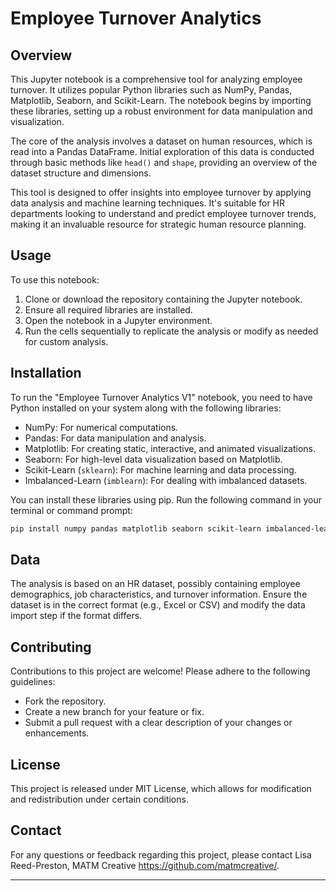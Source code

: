 # Employee Turnover Analytics

## Overview
This Jupyter notebook is a comprehensive tool for analyzing employee turnover. It utilizes popular Python libraries such as NumPy, Pandas, Matplotlib, Seaborn, and Scikit-Learn. The notebook begins by importing these libraries, setting up a robust environment for data manipulation and visualization. 

The core of the analysis involves a dataset on human resources, which is read into a Pandas DataFrame. Initial exploration of this data is conducted through basic methods like `head()` and `shape`, providing an overview of the dataset structure and dimensions. 

This tool is designed to offer insights into employee turnover by applying data analysis and machine learning techniques. It's suitable for HR departments looking to understand and predict employee turnover trends, making it an invaluable resource for strategic human resource planning.

## Usage
To use this notebook:
1. Clone or download the repository containing the Jupyter notebook.
2. Ensure all required libraries are installed.
3. Open the notebook in a Jupyter environment.
4. Run the cells sequentially to replicate the analysis or modify as needed for custom analysis.

## Installation
To run the "Employee Turnover Analytics V1" notebook, you need to have Python installed on your system along with the following libraries:

- NumPy: For numerical computations.
- Pandas: For data manipulation and analysis.
- Matplotlib: For creating static, interactive, and animated visualizations.
- Seaborn: For high-level data visualization based on Matplotlib.
- Scikit-Learn (`sklearn`): For machine learning and data processing.
- Imbalanced-Learn (`imblearn`): For dealing with imbalanced datasets.

You can install these libraries using pip. Run the following command in your terminal or command prompt:

```bash
pip install numpy pandas matplotlib seaborn scikit-learn imbalanced-learn
```

## Data
The analysis is based on an HR dataset, possibly containing employee demographics, job characteristics, and turnover information. Ensure the dataset is in the correct format (e.g., Excel or CSV) and modify the data import step if the format differs.

## Contributing
Contributions to this project are welcome! Please adhere to the following guidelines:
- Fork the repository.
- Create a new branch for your feature or fix.
- Submit a pull request with a clear description of your changes or enhancements.

## License
This project is released under MIT License, which allows for modification and redistribution under certain conditions.

## Contact
For any questions or feedback regarding this project, please contact Lisa Reed-Preston, MATM Creative https://github.com/matmcreative/.

---

